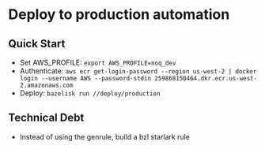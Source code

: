 # Deploy to production automation

## Quick Start

- Set AWS_PROFILE: `export AWS_PROFILE=noq_dev`
- Authenticate: `aws ecr get-login-password --region us-west-2 | docker login --username AWS --password-stdin 259868150464.dkr.ecr.us-west-2.amazonaws.com`
- Deploy: `bazelisk run //deploy/production`

## Technical Debt

- Instead of using the genrule, build a bzl starlark rule
